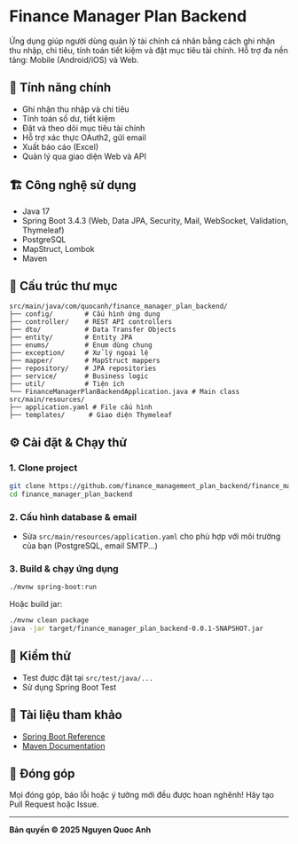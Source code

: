 # Finance Manager Plan Backend

Ứng dụng giúp người dùng quản lý tài chính cá nhân bằng cách ghi nhận thu nhập, chi tiêu, tính toán tiết kiệm và đặt mục tiêu tài chính. Hỗ trợ đa nền tảng: Mobile (Android/iOS) và Web.

## 🚀 Tính năng chính
- Ghi nhận thu nhập và chi tiêu
- Tính toán số dư, tiết kiệm
- Đặt và theo dõi mục tiêu tài chính
- Hỗ trợ xác thực OAuth2, gửi email
- Xuất báo cáo (Excel)
- Quản lý qua giao diện Web và API

## 🏗️ Công nghệ sử dụng
- Java 17
- Spring Boot 3.4.3 (Web, Data JPA, Security, Mail, WebSocket, Validation, Thymeleaf)
- PostgreSQL
- MapStruct, Lombok
- Maven

## 📁 Cấu trúc thư mục
```
src/main/java/com/quocanh/finance_manager_plan_backend/
├── config/        # Cấu hình ứng dụng
├── controller/    # REST API controllers
├── dto/           # Data Transfer Objects
├── entity/        # Entity JPA
├── enums/         # Enum dùng chung
├── exception/     # Xử lý ngoại lệ
├── mapper/        # MapStruct mappers
├── repository/    # JPA repositories
├── service/       # Business logic
├── util/          # Tiện ích
└── FinanceManagerPlanBackendApplication.java # Main class
src/main/resources/
├── application.yaml # File cấu hình
├── templates/      # Giao diện Thymeleaf
```

## ⚙️ Cài đặt & Chạy thử
### 1. Clone project
```bash
git clone https://github.com/finance_management_plan_backend/finance_manager_plan_backend.git
cd finance_manager_plan_backend
```
### 2. Cấu hình database & email
- Sửa `src/main/resources/application.yaml` cho phù hợp với môi trường của bạn (PostgreSQL, email SMTP...)

### 3. Build & chạy ứng dụng
```bash
./mvnw spring-boot:run
```
Hoặc build jar:
```bash
./mvnw clean package
java -jar target/finance_manager_plan_backend-0.0.1-SNAPSHOT.jar
```

## 🧪 Kiểm thử
- Test được đặt tại `src/test/java/...`
- Sử dụng Spring Boot Test

## 📄 Tài liệu tham khảo
- [Spring Boot Reference](https://spring.io/projects/spring-boot)
- [Maven Documentation](https://maven.apache.org/guides/index.html)

## 🤝 Đóng góp
Mọi đóng góp, báo lỗi hoặc ý tưởng mới đều được hoan nghênh! Hãy tạo Pull Request hoặc Issue.

---
**Bản quyền © 2025 Nguyen Quoc Anh** 
